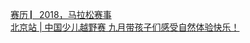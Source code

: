   
[赛历 ▏2018，马拉松赛事](http://www.dianyue.me/archives/842/4zu71388m8jtf74a/)  
[北京站 | 中国少儿越野赛 九月带孩子们感受自然体验快乐！](http://www.dianyue.me/archives/566/xwi3e2p1d20pad90/)